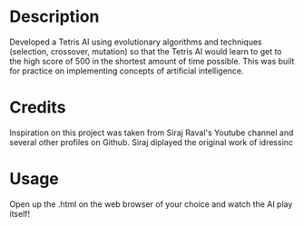 # Description
Developed a Tetris AI using evolutionary algorithms and techniques (selection, crossover, mutation) so that the Tetris AI would learn to get to the high score of 500 in the shortest amount of time possible.
    This was built for practice on implementing concepts of artificial intelligence.

# Credits
Inspiration on this project was taken from Siraj Raval's Youtube channel and several other profiles on Github. Siraj diplayed the  original work of  idressinc

# Usage 
Open up the .html on the web browser of your choice and watch the AI play itself! 
